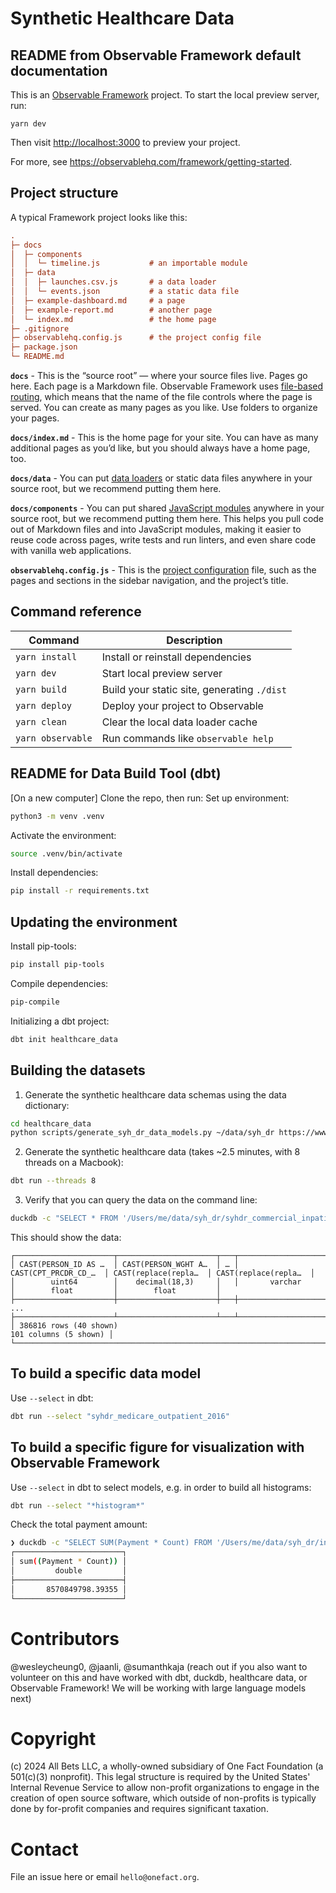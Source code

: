 # Synthetic Healthcare Data

## README from Observable Framework default documentation

This is an [Observable Framework](https://observablehq.com/framework) project. To start the local preview server, run:

```
yarn dev
```

Then visit <http://localhost:3000> to preview your project.

For more, see <https://observablehq.com/framework/getting-started>.

## Project structure

A typical Framework project looks like this:

```ini
.
├─ docs
│  ├─ components
│  │  └─ timeline.js           # an importable module
│  ├─ data
│  │  ├─ launches.csv.js       # a data loader
│  │  └─ events.json           # a static data file
│  ├─ example-dashboard.md     # a page
│  ├─ example-report.md        # another page
│  └─ index.md                 # the home page
├─ .gitignore
├─ observablehq.config.js      # the project config file
├─ package.json
└─ README.md
```

**`docs`** - This is the “source root” — where your source files live. Pages go here. Each page is a Markdown file. Observable Framework uses [file-based routing](https://observablehq.com/framework/routing), which means that the name of the file controls where the page is served. You can create as many pages as you like. Use folders to organize your pages.

**`docs/index.md`** - This is the home page for your site. You can have as many additional pages as you’d like, but you should always have a home page, too.

**`docs/data`** - You can put [data loaders](https://observablehq.com/framework/loaders) or static data files anywhere in your source root, but we recommend putting them here.

**`docs/components`** - You can put shared [JavaScript modules](https://observablehq.com/framework/javascript/imports) anywhere in your source root, but we recommend putting them here. This helps you pull code out of Markdown files and into JavaScript modules, making it easier to reuse code across pages, write tests and run linters, and even share code with vanilla web applications.

**`observablehq.config.js`** - This is the [project configuration](https://observablehq.com/framework/config) file, such as the pages and sections in the sidebar navigation, and the project’s title.

## Command reference

| Command           | Description                                              |
| ----------------- | -------------------------------------------------------- |
| `yarn install`            | Install or reinstall dependencies                        |
| `yarn dev`        | Start local preview server                               |
| `yarn build`      | Build your static site, generating `./dist`              |
| `yarn deploy`     | Deploy your project to Observable                        |
| `yarn clean`      | Clear the local data loader cache                        |
| `yarn observable` | Run commands like `observable help`                      |


## README for Data Build Tool (dbt)

[On a new computer]
Clone the repo, then run:
Set up environment:
```bash
python3 -m venv .venv 
```

Activate the environment:
```bash
source .venv/bin/activate
```

Install dependencies:
```bash
pip install -r requirements.txt
```

## Updating the environment

Install pip-tools:
```bash
pip install pip-tools
```

Compile dependencies:
```bash
pip-compile 
```

Initializing a dbt project:
```bash
dbt init healthcare_data
```

## Building the datasets

1. Generate the synthetic healthcare data schemas using the data dictionary:

```bash
cd healthcare_data
python scripts/generate_syh_dr_data_models.py ~/data/syh_dr https://www.ahrq.gov/sites/default/files/wysiwyg/data/SyH-DR-Codebook.pdf
```

2. Generate the synthetic healthcare data (takes ~2.5 minutes, with 8 threads on a Macbook):

```bash
dbt run --threads 8
```

3. Verify that you can query the data on the command line:

```bash
duckdb -c "SELECT * FROM '/Users/me/data/syh_dr/syhdr_commercial_inpatient_2016.parquet'"
```

This should show the data:

```
┌──────────────────────┬──────────────────────┬───┬──────────────────────┬──────────────────────┬──────────────────────┐
│ CAST(PERSON_ID AS …  │ CAST(PERSON_WGHT A…  │ … │ CAST(CPT_PRCDR_CD_…  │ CAST(replace(repla…  │ CAST(replace(repla…  │
│        uint64        │    decimal(18,3)     │   │       varchar        │        float         │        float         │
├──────────────────────┼──────────────────────┼───┼──────────────────────┼──────────────────────┼──────────────────────┤
...
├──────────────────────┴──────────────────────┴───┴──────────────────────┴──────────────────────┴──────────────────────┤
│ 386816 rows (40 shown)                                                                         101 columns (5 shown) │
└──────────────────────────────────────────────────────────────────────────────────────────────────────────────────────┘
```

## To build a specific data model

Use `--select` in dbt:

```bash
dbt run --select "syhdr_medicare_outpatient_2016"
```

## To build a specific figure for visualization with Observable Framework

Use `--select` in dbt to select models, e.g. in order to build all histograms:

```bash
dbt run --select "*histogram*"
```

Check the total payment amount:

```bash
❯ duckdb -c "SELECT SUM(Payment * Count) FROM '/Users/me/data/syh_dr/insurance_plan_payment_histogram.parquet'"
┌────────────────────────┐
│ sum((Payment * Count)) │
│         double         │
├────────────────────────┤
│       8570849798.39355 │
└────────────────────────┘
```

# Contributors

@wesleycheung0, @jaanli, @sumanthkaja (reach out if you also want to volunteer on this and have worked with dbt, duckdb, healthcare data, or Observable Framework! We will be working with large language models next)

# Copyright
(c) 2024 All Bets LLC, a wholly-owned subsidiary of One Fact Foundation (a 501(c)(3) nonprofit). This legal structure is required by the United States' Internal Revenue Service to allow non-profit organizations to engage in the creation of open source software, which outside of non-profits is typically done by for-profit companies and requires significant taxation.

# Contact

File an issue here or email `hello@onefact.org`. 